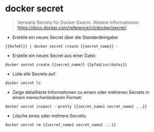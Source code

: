 # docker secret

> Verwalte Secrets für Docker Swarm.
> Weitere Informationen: <https://docs.docker.com/reference/cli/docker/secret/>.

- Erstelle ein neues Secret über die Standardeingabe:

`{{befehl}} | docker secret create {{secret_name}} -`

- Erstelle ein neues Secret aus einer Datei:

`docker secret create {{secret_name}} {{pfad/zur/datei}}`

- Liste alle Secrets auf:

`docker secret ls`

- Zeige detaillierte Informationen zu einem oder mehreren Secrets in einem menschenlesbaren Format:

`docker secret inspect --pretty {{secret_name1 secret_name2 ...}}`

- Lösche eines oder mehrere Secrets:

`docker secret rm {{secret_name1 secret_name2 ...}}`
